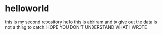 # helloworld
this is my second repository
hello this is abhiram and to give out the data is not a thing to catch. HOPE YOU DON'T UNDERSTAND WHAT I WROTE

